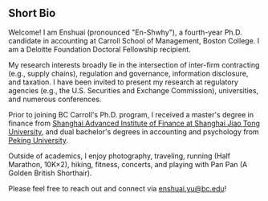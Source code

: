 <h2 id="bio" style="margin-top: 10px;">Short Bio</h2>

Welcome! I am Enshuai (pronounced "En-Shwhy"), a fourth-year Ph.D. candidate in accounting at Carroll School of Management, Boston College. I am a Deloitte Foundation Doctoral Fellowship recipient.

My research interests broadly lie in the intersection of inter-firm contracting (e.g., supply chains), regulation and governance, information disclosure, and taxation. I have been invited to present my research at regulatory agencies (e.g., the U.S. Securities and Exchange Commission), universities, and numerous conferences.

Prior to joining BC Carroll's Ph.D. program, I received a master's degree in finance from <a href="https://en.saif.sjtu.edu.cn/">Shanghai Advanced Institute of Finance at Shanghai Jiao Tong University</a>, and dual bachelor's degrees in accounting and psychology from <a href="https://english.pku.edu.cn/">Peking University</a>. 

Outside of academics, I enjoy photography, traveling, running (Half Marathon, 10K×2), hiking, fitness, concerts, and playing with Pan Pan (A Golden British Shorthair).

Please feel free to reach out and connect via <a href="enshuai.yu@bc.edu">enshuai.yu@bc.edu</a>!
